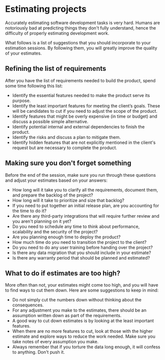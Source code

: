 # Estimating projects
Accurately estimating software development tasks is very hard. Humans are notoriously bad at predicting things they don't 
fully understand, hence the difficulty of properly estimating development work. 

What follows is a list of suggestions that you should incorporate to your estimation sessions. By following them, you will 
greatly improve the quality of your estimates.

## Refining the list of requirements

After you have the list of requirements needed to build the product, spend some time following this list:

* Identify the essential features needed to make the product serve its purpose.
* Identify the least important features for meeting the client’s goals. These will be candidates to cut if you need to 
adjust the scope of the product.
* Identify features that might be overly expensive (in time or budget) and discuss a possible simple alternative.
* Identify potential internal and external dependencies to finish the product.
* Identify the risks and discuss a plan to mitigate them.
* Identify hidden features that are not explicitly mentioned in the client's request but are necessary to complete the product.

## Making sure you don't forget something

Before the end of the session, make sure you run through these questions and adjust your estimates based on your answers:

* How long will it take you to clarify all the requirements, document them, and prepare the backlog of the project?
* How long will it take to prioritize and size that backlog?
* If you need to put together an initial release plan, are you accounting for the time to do it?
* Are there any third-party integrations that will require further review and you aren't planning on it yet?
* Do you need to schedule any time to think about performance, scalability and the security of the project?
* Are you planning enough time to deploy the product?
* How much time do you need to transition the project to the client?
* Do you need to do any user training before handing over the project?
* Is there any data migration that you should include in your estimate?
* Is there any warranty period that should be planned and estimated?

## What to do if estimates are too high?

More often than not, your estimates might come too high, and you will have to find ways to cut them down. Here are some suggestions to keep in mind:

* Do not simply cut the numbers down without thinking about the consequences.
* For any adjustment you make to the estimates, there should be an assumption written down as part of the requirements.
* A good way to cut down estimates is by looking at the least important features.
* When there are no more features to cut, look at those with the higher estimate and explore ways to reduce the work needed. Make sure you take notes of every assumption you make.
* Always remember that if you torture the data long enough, it will confess to anything. Don't push it.


